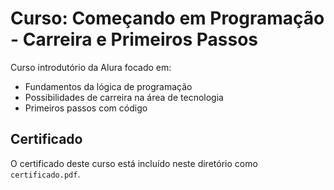 # Curso: Começando em Programação - Carreira e Primeiros Passos

Curso introdutório da Alura focado em:
- Fundamentos da lógica de programação
- Possibilidades de carreira na área de tecnologia
- Primeiros passos com código

## Certificado
O certificado deste curso está incluído neste diretório como `certificado.pdf`.

